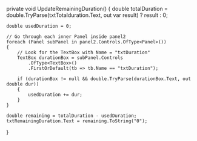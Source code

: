 private void UpdateRemainingDuration()
{
    double totalDuration = double.TryParse(txtTotalduration.Text, out var result) ? result : 0;

    double usedDuration = 0;

    // Go through each inner Panel inside panel2
    foreach (Panel subPanel in panel2.Controls.OfType<Panel>())
    {
        // Look for the TextBox with Name = "txtDuration"
        TextBox durationBox = subPanel.Controls
            .OfType<TextBox>()
            .FirstOrDefault(tb => tb.Name == "txtDuration");

        if (durationBox != null && double.TryParse(durationBox.Text, out double dur))
        {
            usedDuration += dur;
        }
    }

    double remaining = totalDuration - usedDuration;
    txtRemainingDuration.Text = remaining.ToString("0");
}